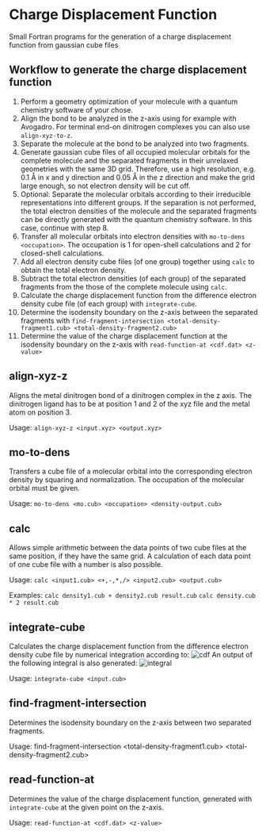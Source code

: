 # Charge Displacement Function
Small Fortran programs for the generation of a charge displacement function from gaussian cube files

## Workflow to generate the charge displacement function
1. Perform a geometry optimization of your molecule with a quantum chemistry software of your chose. 
2. Align the bond to be analyzed in the z-axis using for example with Avogadro. For terminal end-on dinitrogen complexes you can also use `align-xyz-to-z`.
3. Separate the molecule at the bond to be analyzed into two fragments.
4. Generate gaussian cube files of all occupied molecular orbitals for the complete molecule and the separated fragments in their unrelaxed geometries with the same 3D grid. Therefore, use a high resolution, e.g. 0.1 Å in x and y direction and 0.05 Å in the z direction and make the grid large enough, so not electron density will be cut off. 
5. Optional: Separate the molecular orbitals according to their irreducible representations into different groups. If the separation is not performed, the total electron densities of the molecule and the separated fragments can be directly generated with the quantum chemistry software. In this case, continue with step 8.
6. Transfer all molecular orbitals into electron densities with `mo-to-dens <occupation>`. The occupation is 1 for open-shell calculations and 2 for closed-shell calculations. 
7. Add all electron density cube files (of one group) together using `calc` to obtain the total electron density. 
8. Subtract the total electron densities (of each group) of the separated fragments from the those of the complete molecule using `calc`.
9. Calculate the charge displacement function from the difference electron density cube file (of each group) with `integrate-cube`. 
8. Determine the isodensity boundary on the z-axis between the separated fragments with 
`find-fragment-intersection <total-density-fragment1.cub> <total-density-fragment2.cub>`
9. Determine the value of the charge displacement function at the isodensity boundary on the z-axis with 
`read-function-at <cdf.dat> <z-value>`

## align-xyz-z
Aligns the metal dinitrogen bond of a dinitrogen complex in the z axis. The dinitrogen ligand has to be at position 1 and 2 of the xyz file and the metal atom on position 3.

Usage: `align-xyz-z <input.xyz> <output.xyz>`

## mo-to-dens
Transfers a cube file of a molecular orbital into the corresponding electron density by squaring and normalization. The occupation of the molecular orbital must be given. 

Usage: `mo-to-dens <mo.cub> <occupation> <density-output.cub>`

## calc
Allows simple arithmetic between the data points of two cube files at the same position, if they have the same grid. A calculation of each data point of one cube file with a number is also possible.

Usage: `calc <input1.cub> <+,-,*,/> <input2.cub> <output.cub>`

Examples: `calc density1.cub + density2.cub result.cub`
	`calc density.cub * 2 result.cub`

## integrate-cube
Calculates the charge displacement function from the difference electron density cube file by numerical integration according to: 
![cdf]( https://github.com/Manuel-Schmitt/charge-displacement-function/tree/main/pictures/cdf.png?raw=true)
An output of the following integral is also generated:
![integral]( https://github.com/Manuel-Schmitt/charge-displacement-function/tree/main/pictures/integral.png?raw=true)

Usage: `integrate-cube <input.cub>` 

## find-fragment-intersection
Determines the isodensity boundary on the z-axis between two separated fragments.

Usage: find-fragment-intersection <total-density-fragment1.cub> <total-density-fragment2.cub>

## read-function-at
Determines the value of the charge displacement function, generated with ` integrate-cube` at the given point on the z-axis. 

Usage: `read-function-at <cdf.dat> <z-value>`
